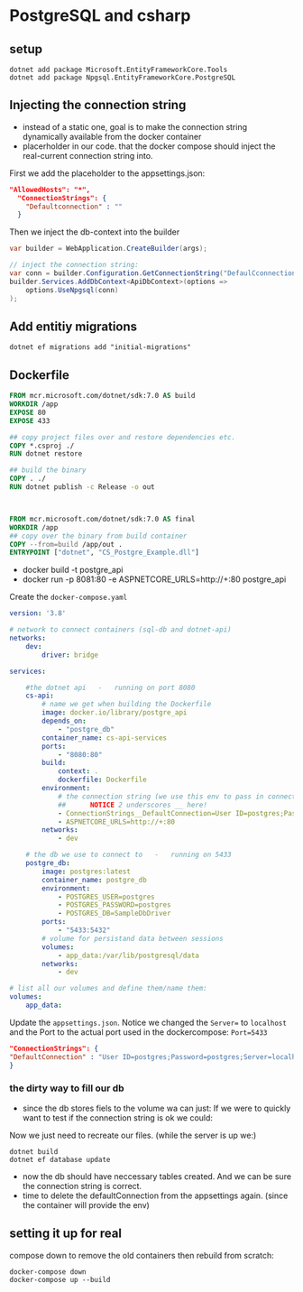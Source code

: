﻿# PostgreSQL and csharp

## setup
```
dotnet add package Microsoft.EntityFrameworkCore.Tools
dotnet add package Npgsql.EntityFrameworkCore.PostgreSQL
```

## Injecting the connection string
- instead of a static one, goal is to make the connection string dynamically available from the docker container
- placerholder in our code. that the docker compose should inject the real-current connection string into.

First we add the placeholder to the appsettings.json:
```json
"AllowedHosts": "*",
  "ConnectionStrings": {
    "Defaultconnection" : ""
  }
```

Then we inject the db-context into the builder
```cs
var builder = WebApplication.CreateBuilder(args);

// inject the connection string:
var conn = builder.Configuration.GetConnectionString("DefaulCconnection");
builder.Services.AddDbContext<ApiDbContext>(options =>
    options.UseNpgsql(conn)
);
```

## Add entitiy migrations
```
dotnet ef migrations add "initial-migrations"
```

## Dockerfile

```Dockerfile
FROM mcr.microsoft.com/dotnet/sdk:7.0 AS build
WORKDIR /app
EXPOSE 80
EXPOSE 433

## copy project files over and restore dependencies etc.
COPY *.csproj ./
RUN dotnet restore

## build the binary
COPY . ./
RUN dotnet publish -c Release -o out



FROM mcr.microsoft.com/dotnet/sdk:7.0 AS final
WORKDIR /app
## copy over the binary from build container
COPY --from=build /app/out .
ENTRYPOINT ["dotnet", "CS_Postgre_Example.dll"]
```
- docker build -t postgre_api
- docker run -p 8081:80 -e ASPNETCORE_URLS=http://+:80 postgre_api

Create the `docker-compose.yaml`
```yaml
version: '3.8'

# network to connect containers (sql-db and dotnet-api)
networks:
    dev:
        driver: bridge

services:

    #the dotnet api   -   running on port 8080
    cs-api:
        # name we get when building the Dockerfile
        image: docker.io/library/postgre_api
        depends_on:
            - "postgre_db"
        container_name: cs-api-services
        ports:
            - "8080:80"
        build:
            context: .
            dockerfile: Dockerfile
        environment:
            # the connection string (we use this env to pass in connectionstrings to our api)
            ##      NOTICE 2 underscores __ here!
            - ConnectionStrings__DefaultConnection=User ID=postgres;Password=postgres;Server=postgre_db;Port=5432;Database=SampleDbDriver; IntegratedSecurity=true;Pooling=true;
            - ASPNETCORE_URLS=http://+:80
        networks:
            - dev

    # the db we use to connect to   -   running on 5433
    postgre_db:
        image: postgres:latest
        container_name: postgre_db
        environment:
            - POSTGRES_USER=postgres
            - POSTGRES_PASSWORD=postgres
            - POSTGRES_DB=SampleDbDriver
        ports:
            - "5433:5432"
        # volume for persistand data between sessions
        volumes:
            - app_data:/var/lib/postgresql/data
        networks:
            - dev

# list all our volumes and define them/name them:
volumes:
    app_data:
```

Update the `appsettings.json`. Notice we changed the `Server=` to `localhost` and the Port to the actual port used in the dockercompose: `Port=5433`
```json
"ConnectionStrings": {
"DefaultConnection" : "User ID=postgres;Password=postgres;Server=localhost;Port=5433;Database=SampleDbDriver; IntegratedSecurity=true;Pooling=true;"
}
```

### the dirty way to fill our db
- since the db stores fiels to the volume wa can just:
If we were to quickly want to test if the connection string is ok we could:

Now we just need to recreate our files. (while the server is up we:)
```
dotnet build
dotnet ef database update
```
- now the db should have neccessary tables created. And we can be sure the connection string is correct.
- time to delete the defaultConnection from the appsettings again. (since the container will provide the env)

## setting it up for real
compose down to remove the old containers then rebuild from scratch:
```
docker-compose down
docker-compose up --build
```
